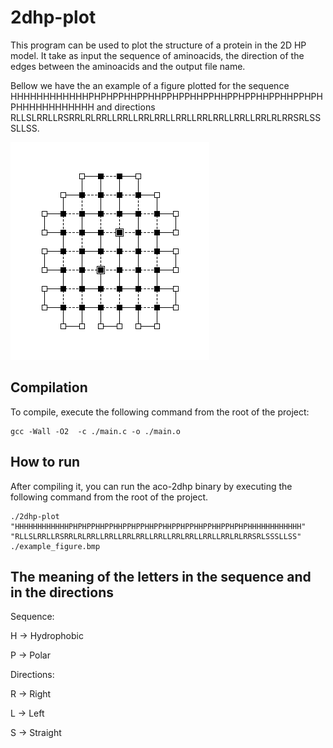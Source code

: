 # 2dhp-plot

This program can be used to plot the structure of a protein in the 2D HP model.
It take as input the sequence of aminoacids, the direction of the edges between the aminoacids and the output file name.

Bellow we have the an example of a figure plotted for the sequence HHHHHHHHHHHHPHPHPPHHPPHHPPHPPHHPPHHPPHPPHHPPHHPPHPHPHHHHHHHHHHHH and directions RLLSLRRLLRSRRLRLRRLLRRLLRRLRRLLRRLLRRLRRLLRRLLRRLRLRRSRLSSSLLSS.

![alt text](https://raw.githubusercontent.com/douglas444/2dhp-plot/master/example_figure.bmp)

## Compilation

To compile, execute the following command from the root of the project:

```
gcc -Wall -O2  -c ./main.c -o ./main.o 
```

## How to run

After compiling it, you can run the aco-2dhp binary by executing the following command from the root of the project.
```
./2dhp-plot "HHHHHHHHHHHHPHPHPPHHPPHHPPHPPHHPPHHPPHPPHHPPHHPPHPHPHHHHHHHHHHHH" "RLLSLRRLLRSRRLRLRRLLRRLLRRLRRLLRRLLRRLRRLLRRLLRRLRLRRSRLSSSLLSS" ./example_figure.bmp
```
## The meaning of the letters in the sequence and in the directions

Sequence:

H -> Hydrophobic

P -> Polar

Directions:

R -> Right

L -> Left

S -> Straight
